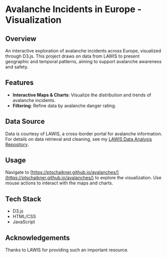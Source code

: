 # Avalanche Incidents in Europe - Visualization

## Overview

An interactive exploration of avalanche incidents across Europe, visualized through D3.js. This project draws on data from LAWIS to present geographic and temporal patterns, aiming to support avalanche awareness and safety.

## Features

- **Interactive Maps & Charts**: Visualize the distribution and trends of avalanche incidents.
- **Filtering**: Refine data by avalanche danger rating.

## Data Source

Data is courtesy of LAWIS, a cross-border portal for avalanche information. For details on data retrieval and cleaning, see my [LAWIS Data Analysis Repository](https://github.com/PTschaikner/LAWIS_DataAnalysis).

## Usage

Navigate to [https://ptschaikner.github.io/avalanches/](https://ptschaikner.github.io/avalanches/) to explore the visualization. Use mouse actions to interact with the maps and charts.

## Tech Stack

- D3.js
- HTML/CSS
- JavaScript

## Acknowledgements

Thanks to LAWIS for providing such an important resource.


